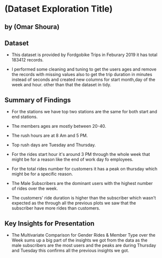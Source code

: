 # (Dataset Exploration Title)
## by (Omar Shoura)


## Dataset

- This dataset is provided by Fordgobike Trips in Feburary 2019 it has total 183412 records.

- I performed some cleaning and tuning to get the users ages and remove the records with missing values also to get the trip duration in minutes instead of seconds and created new columns for start month,day of the week and hour. other than that the dataset in tidy.


## Summary of Findings

- For the stations we have top two stations are the same for both start and end stations.

- The members ages are mostly between 20-40.

- The rush hours are at 8 Am and 5 PM.

- Top rush days are Tuesday and Thursday.

- For the rides start hour it's around 3 PM through the whole week that might be for a reason like the end of work day fo employees.

- For the total rides number for customers it has a peak on thursday which might be for a specific reason.

- The Male Subscribers are the dominant users with the highest number of rides over the week.

- The customers' ride duration is higher than the subscriber which wasn't expected as the through all the previous plots we saw that the subscriber have more rides than customers.

## Key Insights for Presentation

- The Multivariate Comparison for Gender Rides & Member Type over the Week sums up a big part of the insights we got from the data as the male subscribers are the most users and the peaks are during Thursday and Tuesday this confirms all the previous insights we got.